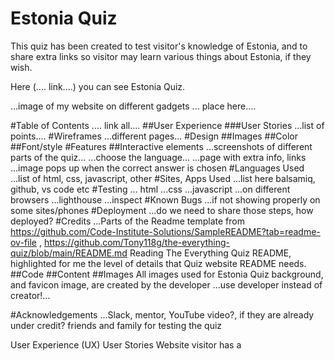 # Estonia Quiz

This quiz has been created to test visitor's knowledge of Estonia, and to share extra links so visitor may learn various things about Estonia, if they wish.

Here (.... link....) you can see Estonia Quiz.

...image of my website on different gadgets ... place here....

#Table of Contents .... link all....
##User Experience
###User Stories
...list of points....
#Wireframes
...different pages...
#Design
##Images
##Color
##Font/style
#Features
##Interactive elements
...screenshots of different parts of the quiz...
...choose the language...
...page with extra info, links
...image pops up when the correct answer is chosen
#Languages Used
...list of html, css, javascript, other
#Sites, Apps Used
...list here balsamiq, github, vs code etc
#Testing
... html
...css
...javascript
...on different browsers
...lighthouse
...inspect
#Known Bugs
...if not showing properly on some sites/phones
#Deployment
...do we need to share those steps, how deployed?
#Credits
...Parts of the Readme template from https://github.com/Code-Institute-Solutions/SampleREADME?tab=readme-ov-file , https://github.com/Tony118g/the-everything-quiz/blob/main/README.md 
Reading The Everything Quiz README, highlighted for me the level of details that Quiz website README needs. 
##Code
##Content
##Images 
All images used for Estonia Quiz background, and favicon image, are created by the developer
...use developer instead of creator!...

#Acknowledgements
...Slack, mentor, YouTube video?, if they are already under credit? friends and family for testing the quiz





User Experience (UX)
User Stories
Website visitor has a 
